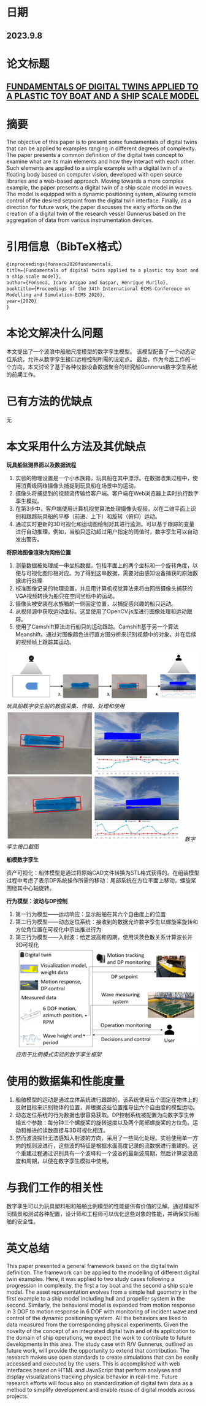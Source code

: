 # 日期

## 2023.9.8

# 论文标题

## [FUNDAMENTALS OF DIGITAL TWINS APPLIED TO A PLASTIC TOY BOAT AND A SHIP SCALE MODEL]([link](https://scholar.google.com.hk/scholar?hl=zh-CN&as_sdt=0%2C5&q=FUNDAMENTALS+OF+DIGITAL+TWINS+APPLIED+TO+A+PLASTIC+TOY+BOAT+AND+A+SHIP+SCALE+MODEL&btnG=))

# 摘要

The objective of this paper is to present some fundamentals of digital twins that can be applied to examples ranging in different degrees of complexity. The paper presents a common definition of the digital twin concept to examine what are its main elements and how they interact with each other. Such elements are applied to a simple example with a digital twin of a floating body based on computer vision, developed with open source libraries and a web-based approach. Moving towards a more complex example, the paper presents a digital twin of a ship scale model in waves. The model is equipped with a dynamic positioning system, allowing remote control of the desired setpoint from the digital twin interface. Finally, as a direction for future work, the paper discusses the early efforts on the creation of a digital twin of the research vessel Gunnerus based on the aggregation of data from various instrumentation devices.

# 引用信息（BibTeX格式）

    @inproceedings{fonseca2020fundamentals,
    title={Fundamentals of digital twins applied to a plastic toy boat and a ship scale model},
    author={Fonseca, Icaro Aragao and Gaspar, Henrique Murilo},
    booktitle={Proceedings of the 34th International ECMS-Conference on Modelling and Simulation-ECMS 2020},
    year={2020}
    }

# 本论文解决什么问题

本文提出了一个波浪中船舶尺度模型的数字孪生模型。 该模型配备了一个动态定位系统，允许从数字孪生接口远程控制所需的设定点。 最后，作为今后工作的一个方向，本文讨论了基于各种仪器设备数据聚合的研究船Gunnerus数字孪生系统的前期工作。

# 已有方法的优缺点

无

# 本文采用什么方法及其优缺点

**玩具船监测界面以及数据流程**
1. 实验的物理设置是一个小水族箱，玩具船在其中漂浮。在数据收集过程中，使用消费级网络摄像头捕捉到玩具船在场景中的运动。
2. 摄像头将捕捉到的视频流传输给客户端。客户端在Web浏览器上实时执行数字孪生模拟。
3. 在第3步中，客户端使用计算机视觉算法处理摄像头视频，以在二维平面上识别和跟踪玩具船的平移（前进、上下）和旋转（俯仰）运动。
4. 通过实时更新的3D可视化和运动图绘制对其进行监测。可以基于跟踪的变量进行自动推理，例如，当船只运动超过用户指定的阈值时，数字孪生可以自动发出警告。

**将原始图像渲染为网络位置**
1. 测量数据被处理成一串坐标数据，包括平面上的两个坐标和一个旋转角度，以便与可视化图形相对应。为了得到这串数据，需要对由感知设备捕获的原始数据进行处理
2. 校准图像记录的物理设置，并应用计算机视觉算法来将由网络摄像头捕获的VGA视频转换为船只在空间坐标中的运动。
3. 摄像头被安装在水族箱的一侧固定位置，以捕捉感兴趣的船只运动。
4. 从视频源中获取运动坐标。这里使用了OpenCV.js库进行图像处理和运动跟踪。
5. 使用了Camshift算法进行船只的运动跟踪。Camshift基于另一个算法Meanshift，通过对图像颜色进行直方图分析来识别视频中的对象，并在后续的视频帧上跟踪其运动。

![](imgs/image.png)
*玩具船数字孪生船的数据采集、传输、处理和使用*
![](imgs/image-1.png)
*数字孪生接口截图*

**船模数字孪生**

  资产可视化：船体模型是通过将原始CAD文件转换为STL格式获得的。在组装模型过程中考虑了表示DP系统操作所需的移动：尾部系统在方位平面上移动，螺旋桨围绕其中心轴旋转。

**行为模型：波动与DP控制**
1. 第一行为模型——运动响应：显示船舶在其六个自由度上的位置
2. 第二行为模型——动态定位系统：接收到的数据允许数字孪生以螺旋桨旋转和方位角位置在可视化中示出推进行为
3. 第三行为模型——入射波：给定波高和周期，使用沃茨色散关系计算波长并3D可视化
![](imgs/image-2.png)
*应用于比例模式实验的数字孪生框架*


# 使用的数据集和性能度量

1. 船舶模型的运动是通过立体系统进行跟踪的。该系统使用五个固定在物体上的反射目标来识别物体的位置，并根据这些位置推导出六个自由度的模型运动。
2. 动态定位系统的行为数据也很容易获取。DP控制系统被配置为向数字孪生传输五个参数：每分钟三个螺旋桨的旋转速度以及两个尾部螺旋桨的方位角。运动和推进的读数直接与3D可视化相连。
3. 然而波浪探针无法感知入射波的方向，采用了一些简化处理。实验使用单一方向的规则波进行，这些波的特征是根据水面高度记录的流数据进行重建的。这个重建过程通过识别具有一个波峰和一个波谷的最新波周期，然后计算波浪高度和周期，以便在数字孪生模拟中使用。


# 与我们工作的相关性

数字孪生可以为玩具塑料船和船舶比例模型的性能提供有价值的见解。通过模拟不同情景和测试各种配置，设计师和工程师可以优化这些对象的性能，并确保实际船舶的安全性。

# 英文总结

This paper presented a general framework based on the digital twin definition. The framework can be applied to the modelling of different digital twin examples. Here, it was applied to two study cases following a progression in complexity, the first a toy boat and the second a ship scale model. The asset representation evolves from a simple hull geometry in the first example to a ship model including hull and propeller system in the second. Similarly, the behavioral model is expanded from motion response in 3 DOF to motion response in 6 DOF with monitoring of incident wave and control of the dynamic positioning system. All the behaviors are liked to data measured from the corresponding physical experiments. Given the novelty of the concept of an integrated digital twin and of its application to the domain of ship operations, we expect the work to contribute to future developments in this area. The study case with R/V Gunnerus, outlined as future work, will provide the opportunity to extend that contribution. The research makes use open standards to create simulations that can be easily accessed and executed by the users. This is accomplished with web interfaces based on HTML and JavaScript that perform analyses and display visualizations tracking physical behavior in real-time. Future research efforts will focus also on standardization of digital twin data as a method to simplify development and enable reuse of digital models across projects.